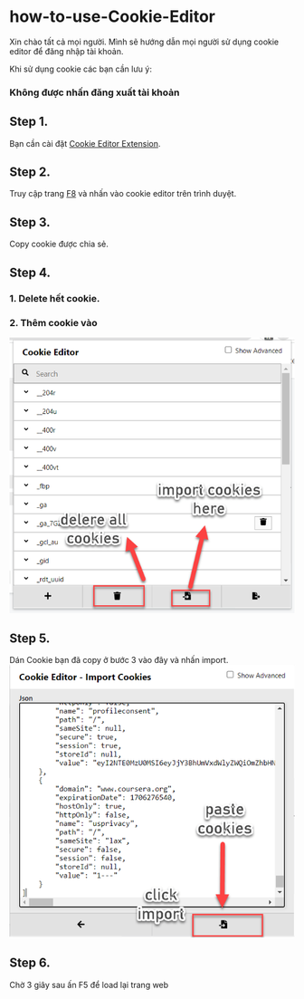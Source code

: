 # how-to-use-Cookie-Editor

Xin chào tất cả mọi người.
Mình sẽ hướng dẫn mọi người sử dụng cookie editor để đăng nhập tài khoản.

Khi sử dụng cookie các bạn cần lưu ý:
  ### Không được nhấn đăng xuất tài khoản

## Step 1.
Bạn cần cài đặt [Cookie Editor Extension](https://chrome.google.com/webstore/detail/cookie-editor/hlkenndednhfkekhgcdicdfddnkalmdm).

## Step 2.
Truy cập trang [F8](https://fullstack.edu.vn) và nhấn vào cookie editor trên trình duyệt.

## Step 3.
  Copy cookie được chia sẻ.

## Step 4.
  ### 1. Delete hết cookie.
  ### 2. Thêm cookie vào
![Delete and import cookie](/step-1.png)
  
## Step 5.
Dán Cookie bạn đã copy ở bước 3 vào đây và nhấn import.
![Paste and import cookie](/step-2.png)

## Step 6.
Chờ 3 giây sau ấn F5 để load lại trang web
